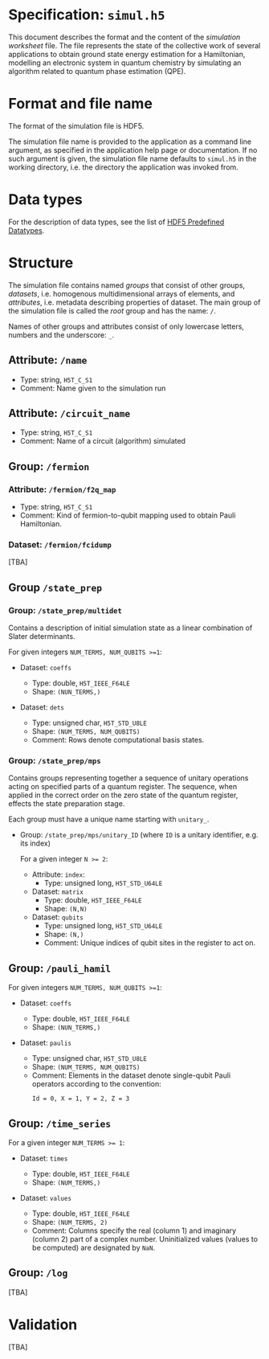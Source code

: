 # Specification: `simul.h5`

This document describes the format and the content of the _simulation
worksheet_ file. The file represents the state of the collective work of several
applications to obtain ground state energy estimation for a Hamiltonian,
modelling an electronic system in quantum chemistry by simulating
an algorithm related to quantum phase estimation (QPE).

# Format and file name

The format of the simulation file is HDF5.

The simulation file name is provided to the application as a command line
argument, as specified in the application help page or
documentation. If no such argument is given, the simulation file name
defaults to `simul.h5` in the working directory, i.e. the directory the
application was invoked from.

# Data types

For the description of data types, see the list
of [HDF5 Predefined Datatypes][hdf5-data-types].

# Structure

The simulation file contains named *groups* that consist of other
groups, *datasets*, i.e. homogenous multidimensional arrays of elements, and
*attributes*, i.e. metadata describing properties of dataset. The main group
of the simulation file is called the *root* group and has the name: `/`.

Names of other groups and attributes consist of only lowercase letters, numbers
and the underscore: `_`.

## Attribute: `/name`

- Type: string, `H5T_C_S1`
- Comment: Name given to the simulation run

## Attribute: `/circuit_name`

- Type: string, `H5T_C_S1`
- Comment: Name of a circuit (algorithm) simulated

## Group: `/fermion`

### Attribute: `/fermion/f2q_map`

- Type: string, `H5T_C_S1`
- Comment: Kind of fermion-to-qubit mapping used to obtain Pauli Hamiltonian.

### Dataset: `/fermion/fcidump`

[TBA]

## Group `/state_prep`

### Group: `/state_prep/multidet`

Contains a description of initial simulation state as a linear combination of
Slater determinants.

For given integers `NUM_TERMS, NUM_QUBITS >=1`:

- Dataset: `coeffs`
    - Type: double, `H5T_IEEE_F64LE`
    - Shape: `(NUN_TERMS,)`

- Dataset: `dets`
    - Type: unsigned char, `H5T_STD_U8LE`
    - Shape: `(NUM_TERMS, NUM_QUBITS)`
    - Comment: Rows denote computational basis states.

### Group: `/state_prep/mps`

Contains groups representing together a sequence of unitary
operations acting on specified parts of a quantum register. The sequence, when
applied in the correct order on the zero state of the quantum register, effects
the state preparation stage.

Each group must have a unique name starting with `unitary_`.

- Group: `/state_prep/mps/unitary_ID`
  (where `ID` is a unitary identifier, e.g. its index)

  For a given integer `N >= 2`:

    - Attribute: `index`:
        - Type: unsigned long, `H5T_STD_U64LE`
    - Dataset: `matrix`
        - Type: double, `H5T_IEEE_F64LE`
        - Shape: `(N,N)`
    - Dataset: `qubits`
        - Type: unsigned long, `H5T_STD_U64LE`
        - Shape: `(N,)`
        - Comment: Unique indices of qubit sites in the register to act on.

## Group: `/pauli_hamil`

For given integers `NUM_TERMS, NUM_QUBITS >=1`:

- Dataset: `coeffs`
    - Type: double, `H5T_IEEE_F64LE`
    - Shape: `(NUN_TERMS,)`


- Dataset: `paulis`
    - Type: unsigned char, `H5T_STD_U8LE`
    - Shape: `(NUM_TERMS, NUM_QUBITS)`
    - Comment: Elements in the dataset denote single-qubit Pauli operators
      according to the convention:
      ```text
      Id = 0, X = 1, Y = 2, Z = 3
      ```

## Group: `/time_series`

For a given integer `NUM_TERMS >= 1`:

- Dataset: `times`
    - Type: double, `H5T_IEEE_F64LE`
    - Shape: `(NUM_TERMS,)`


- Dataset: `values`
    - Type: double, `H5T_IEEE_F64LE`
    - Shape: `(NUM_TERMS, 2)`
    - Comment: Columns specify the real (column 1) and imaginary (column 2)
      part of a complex number. Uninitialized values (values to be computed)
      are designated by `NaN`.

## Group: `/log`

[TBA]

# Validation

[TBA]

[hdf5-data-types]: https://docs.hdfgroup.org/hdf5/v1_14/predefined_datatypes_tables.html